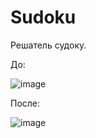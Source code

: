 # Sudoku
Решатель судоку.

До:

![image](https://user-images.githubusercontent.com/72620861/115961139-c7397c00-a51d-11eb-913d-688820d909b2.png)

После:

![image](https://user-images.githubusercontent.com/72620861/115961147-cf91b700-a51d-11eb-98eb-712e5ed3b890.png)
